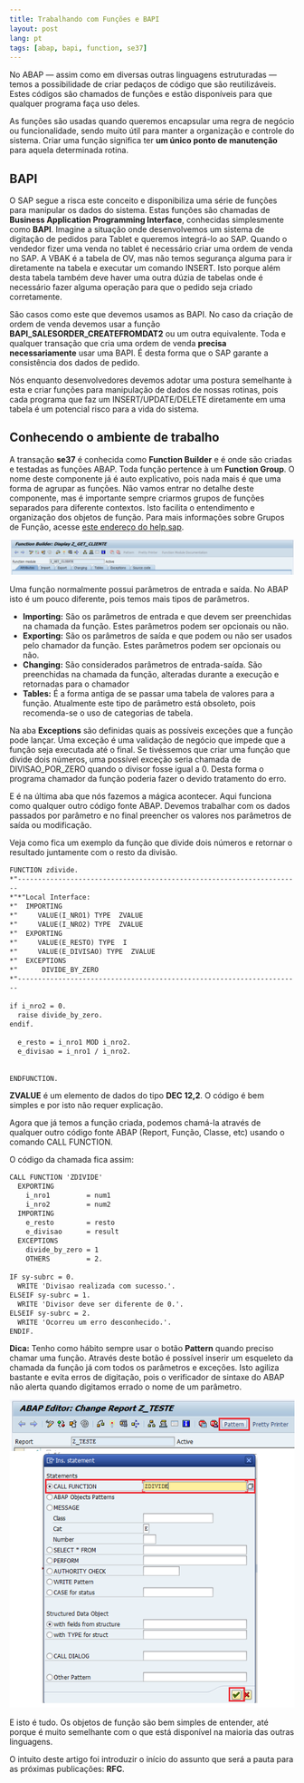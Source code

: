 ```yaml
---
title: Trabalhando com Funções e BAPI
layout: post
lang: pt
tags: [abap, bapi, function, se37]
---
```


No ABAP — assim como em diversas outras linguagens estruturadas — temos a possibilidade de criar pedaços de código que são reutilizáveis. Estes códigos são chamados de funções e estão disponíveis para que qualquer programa faça uso deles.

As funções são usadas quando queremos encapsular uma regra de negócio ou funcionalidade, sendo muito útil para manter a organização e controle do sistema. Criar uma função significa ter **um único ponto de manutenção** para aquela determinada rotina.

## BAPI

O SAP segue a risca este conceito e disponibiliza uma série de funções para manipular os dados do sistema. Estas funções são chamadas de **Business Application Programming Interface**, conhecidas simplesmente como **BAPI**. Imagine a situação onde desenvolvemos um sistema de digitação de pedidos para Tablet e queremos integrá-lo ao SAP. Quando o vendedor fizer uma venda no tablet é necessário criar uma ordem de venda no SAP. A VBAK é a tabela de OV, mas não temos segurança alguma para ir diretamente na tabela e executar um comando INSERT. Isto porque além desta tabela também deve haver uma outra dúzia de tabelas onde é necessário fazer alguma operação para que o pedido seja criado corretamente.

São casos como este que devemos usamos as BAPI. No caso da criação de ordem de venda devemos usar a função **BAPI\_SALESORDER\_CREATEFROMDAT2** ou um outra equivalente. Toda e qualquer transação que cria uma ordem de venda **precisa necessariamente** usar uma BAPI. É desta forma que o SAP garante a consistência dos dados de pedido.

Nós enquanto desenvolvedores devemos adotar uma postura semelhante à esta e criar funções para manipulação de dados de nossas rotinas, pois cada programa que faz um INSERT/UPDATE/DELETE diretamente em uma tabela é um potencial risco para a vida do sistema.

## Conhecendo o ambiente de trabalho

A transação **se37** é conhecida como **Function Builder** e é onde são criadas e testadas as funções ABAP. Toda função pertence à um **Function Group**. O nome deste componente já é auto explicativo, pois nada mais é que uma forma de agrupar as funções. Não vamos entrar no detalhe deste componente, mas é importante sempre criarmos grupos de funções separados para diferente contextos. Isto facilita o entendimento e organização dos objetos de função. Para mais informações sobre Grupos de Função, acesse [este endereço do help.sap](http://help.sap.com/saphelp_nw70/helpdata/en/9f/db992335c111d1829f0000e829fbfe/content.htm).

![](/public/images/2014/05/se37-header.png)

Uma função normalmente possui parâmetros de entrada e saída. No ABAP isto é um pouco diferente, pois temos mais tipos de parâmetros.

  * **Importing:** São os parâmetros de entrada e que devem ser preenchidas na chamada da função. Estes parâmetros podem ser opcionais ou não. 
  * **Exporting:** São os parâmetros de saída e que podem ou não ser usados pelo chamador da função. Estes parâmetros podem ser opcionais ou não.
  * **Changing:** São considerados parâmetros de entrada-saída. São preenchidas na chamada da função, alteradas durante a execução e retornadas para o chamador
  * **Tables:** É a forma antiga de se passar uma tabela de valores para a função. Atualmente este tipo de parâmetro está obsoleto, pois recomenda-se o uso de categorias de tabela.

Na aba **Exceptions** são definidas quais as possíveis exceções que a função pode lançar. Uma exceção é uma validação de negócio que impede que a função seja executada até o final. Se tivéssemos que criar uma função que divide dois números, uma possível exceção seria chamada de DIVISAO\_POR\_ZERO quando o divisor fosse igual a 0. Desta forma o programa chamador da função poderia fazer o devido tratamento do erro.

E é na última aba que nós fazemos a mágica acontecer. Aqui funciona como qualquer outro código fonte ABAP. Devemos trabalhar com os dados passados por parâmetro e no final preencher os valores nos parâmetros de saída ou modificação.

Veja como fica um exemplo da função que divide dois números e retornar o resultado juntamente com o resto da divisão.

~~~
FUNCTION zdivide.
*"----------------------------------------------------------------------
*"*"Local Interface:
*"  IMPORTING
*"     VALUE(I_NRO1) TYPE  ZVALUE
*"     VALUE(I_NRO2) TYPE  ZVALUE
*"  EXPORTING
*"     VALUE(E_RESTO) TYPE  I
*"     VALUE(E_DIVISAO) TYPE  ZVALUE
*"  EXCEPTIONS
*"      DIVIDE_BY_ZERO
*"----------------------------------------------------------------------

if i_nro2 = 0.
  raise divide_by_zero.
endif.

  e_resto = i_nro1 MOD i_nro2.
  e_divisao = i_nro1 / i_nro2.


ENDFUNCTION.
~~~

**ZVALUE** é um elemento de dados do tipo **DEC 12,2**. O código é bem simples e por isto não requer explicação.

Agora que já temos a função criada, podemos chamá-la através de qualquer outro código fonte ABAP (Report, Função, Classe, etc) usando o comando CALL FUNCTION.
  
O código da chamada fica assim:

~~~
CALL FUNCTION 'ZDIVIDE'
  EXPORTING
    i_nro1         = num1
    i_nro2         = num2
  IMPORTING
    e_resto        = resto
    e_divisao      = result
  EXCEPTIONS
    divide_by_zero = 1
    OTHERS         = 2.

IF sy-subrc = 0.
  WRITE 'Divisao realizada com sucesso.'.
ELSEIF sy-subrc = 1.
  WRITE 'Divisor deve ser diferente de 0.'.
ELSEIF sy-subrc = 2.
  WRITE 'Ocorreu um erro desconhecido.'.
ENDIF.
~~~

**Dica:** Tenho como hábito sempre usar o botão **Pattern** quando preciso chamar uma função. Através deste botão é possível inserir um esqueleto da chamada da função já com todos os parâmetros e exceções. Isto agiliza bastante e evita erros de digitação, pois o verificador de sintaxe do ABAP não alerta quando digitamos errado o nome de um parâmetro.

![](/public/images/2015/03/callfunction-atalho.png)

E isto é tudo. Os objetos de função são bem simples de entender, até porque é muito semelhante com o que está disponível na maioria das outras linguagens.
  
O intuito deste artigo foi introduzir o início do assunto que será a pauta para as próximas publicações: **RFC**.